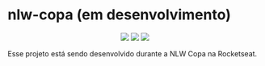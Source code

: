 # nlw-copa (em desenvolvimento)

 <p align='center'>
<img src="https://img.shields.io/github/repo-size/Savio-Anjos/nlw-copa?color=fbbf24">
<img src="https://img.shields.io/github/languages/count/Savio-Anjos/nlw-copa?color=fbbf24">
<img src="https://img.shields.io/github/last-commit/Savio-Anjos/nlw-copa?color=fbbf24">
</p>

Esse projeto está sendo desenvolvido durante a NLW Copa na Rocketseat.
